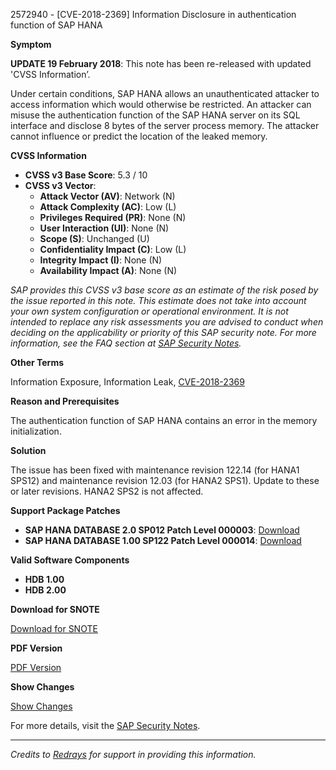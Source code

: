 2572940 - [CVE-2018-2369] Information Disclosure in authentication function of SAP HANA

**Symptom**

**UPDATE 19 February 2018**: This note has been re-released with updated 'CVSS Information’.

Under certain conditions, SAP HANA allows an unauthenticated attacker to access information which would otherwise be restricted. An attacker can misuse the authentication function of the SAP HANA server on its SQL interface and disclose 8 bytes of the server process memory. The attacker cannot influence or predict the location of the leaked memory.

**CVSS Information**

- **CVSS v3 Base Score**: 5.3 / 10
- **CVSS v3 Vector**:
  - **Attack Vector (AV)**: Network (N)
  - **Attack Complexity (AC)**: Low (L)
  - **Privileges Required (PR)**: None (N)
  - **User Interaction (UI)**: None (N)
  - **Scope (S)**: Unchanged (U)
  - **Confidentiality Impact (C)**: Low (L)
  - **Integrity Impact (I)**: None (N)
  - **Availability Impact (A)**: None (N)

_SAP provides this CVSS v3 base score as an estimate of the risk posed by the issue reported in this note. This estimate does not take into account your own system configuration or operational environment. It is not intended to replace any risk assessments you are advised to conduct when deciding on the applicability or priority of this SAP security note. For more information, see the FAQ section at [SAP Security Notes](https://support.sap.com/securitynotes)._

**Other Terms**

Information Exposure, Information Leak, [CVE-2018-2369](http://cve.mitre.org/cgi-bin/cvename.cgi?name=2018-2369)

**Reason and Prerequisites**

The authentication function of SAP HANA contains an error in the memory initialization.

**Solution**

The issue has been fixed with maintenance revision 122.14 (for HANA1 SPS12) and maintenance revision 12.03 (for HANA2 SPS1). Update to these or later revisions. HANA2 SPS2 is not affected.

**Support Package Patches**

- **SAP HANA DATABASE 2.0 SP012 Patch Level 000003**: [Download](https://me.sap.com/sap/support/swdc/notes?cvnr=73554900100200005327&support_package=SP012&patch_level=000003)
- **SAP HANA DATABASE 1.00 SP122 Patch Level 000014**: [Download](https://me.sap.com/sap/support/swdc/notes?cvnr=01200615320200017790&support_package=SP122&patch_level=000014)

**Valid Software Components**

- **HDB 1.00**
- **HDB 2.00**

**Download for SNOTE**

[Download for SNOTE](https://notesdownloads.sap.com/note/0040000000279622018)

**PDF Version**

[PDF Version](https://me.sap.com/sap/support/sfm/notes/print/0002572940?language=en-US&token=41BB9C77E659DF7071CA3B91D9B9BF20)

**Show Changes**

[Show Changes](https://me.sap.com/notesLatestChanges/0002572940/E/diff)

For more details, visit the [SAP Security Notes](https://me.sap.com/notes/0002572940).

---

*Credits to [Redrays](https://redrays.io) for support in providing this information.*